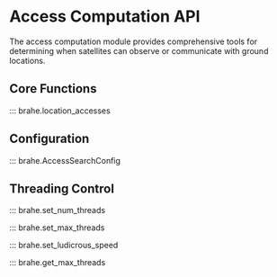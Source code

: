 # Access Computation API

The access computation module provides comprehensive tools for determining when satellites can observe or communicate with ground locations.

## Core Functions

::: brahe.location_accesses

## Configuration

::: brahe.AccessSearchConfig

## Threading Control

::: brahe.set_num_threads

::: brahe.set_max_threads

::: brahe.set_ludicrous_speed

::: brahe.get_max_threads
